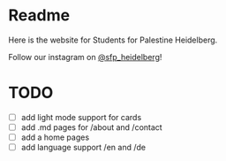 # Readme

Here is the website for Students for Palestine Heidelberg.

Follow our instagram on [@sfp_heidelberg](https://www.instagram.com/sfp_heidelberg/)!

# TODO
- [ ] add light mode support for cards
- [ ] add .md pages for /about and /contact
- [ ] add a home pages
- [ ] add language support /en and /de 
